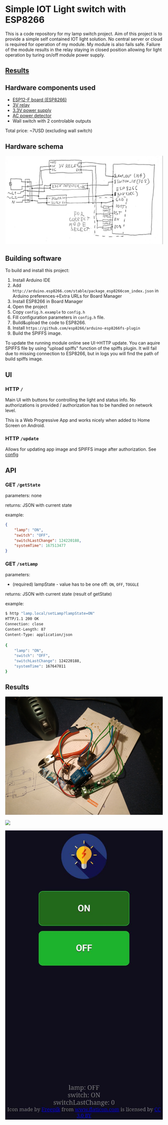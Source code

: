 # Simple IOT Light switch with ESP8266

This is a code repository for my lamp switch project. Aim of this project is to provide a simple self contained IOT light solution. 
No central server or cloud is required for operation of my module.
My module is also fails safe. Failure of the module results in the relay staying in closed position allowing for light operation by turing on/off module power supply.

## [Results](#results-1)

## Hardware components used

- [ESP12-F board (ESP8266)](https://www.aliexpress.com/item/1000001794160.html)
- [3V relay](https://www.aliexpress.com/item/32811523122.html)
- [3.3V power supply](https://www.aliexpress.com/item/32584176181.html)
- [AC power detector](https://www.aliexpress.com/item/32719921989.html)
- Wall switch with 2 controlable outputs

Total price: ~7USD (excluding wall switch)

## Hardware schema

![](images/schema.jpg)

## Building software

To build and install this project:

1. Install Arduino IDE
2. Add `http://arduino.esp8266.com/stable/package_esp8266com_index.json` in Arduino preferences->Extra URLs for Board Manager
3. Install ESP8266 in Board Manager
4. Open the project
5. Copy `config.h.example` to `config.h`
6. Fill configuration parameters in `config.h` file.
7. Build&upload the code to ESP8266.
8. Install `https://github.com/esp8266/arduino-esp8266fs-plugin`
9. Build the SPIFFS image.

To update the running module online see UI->HTTP update. You can aquire SPIFFS file by using "upload spiffs" function of the spiffs plugin. 
It will fail due to missing connection to ESP8266, but in logs you will find the path of build spiffs image.

## UI

### HTTP `/`

Main UI with buttons for controlling the light and status info. No authorizations is provided / authorization has to be handled on network level.

This is a Web Progressive App and works nicely when added to Home Screen on Android.

### HTTP `/update`

Allows for updating app image and SPIFFS image after authorization. See [config](#config)

## API

### GET `/getState`

parameters: none

returns: JSON with current state

example:

```json
{
    "lamp": "ON",
    "switch": "OFF",
    "switchLastChange": 124220188,
    "systemTime": 167513477
}
```

### GET `/setLamp`

parameters:
- (required) lampState - value has to be one off: `ON`, `OFF`, `TOGGLE`

returns: JSON with current state (result of getState)

example:
```bash
$ http "lamp.local/setLamp?lampState=ON" 
HTTP/1.1 200 OK
Connection: close
Content-Length: 87
Content-Type: application/json

{
    "lamp": "ON",
    "switch": "OFF",
    "switchLastChange": 124220188,
    "systemTime": 167647811
}
```

## Results

![](images/img1.jpg) 

![](images/img2.jpg) 

![](images/screenshot.jpg)
